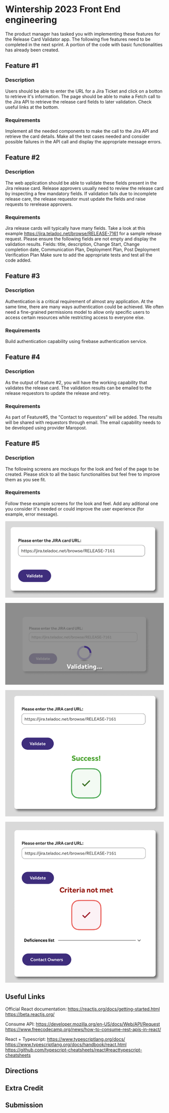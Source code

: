 # Wintership 2023 Front End engineering
The product manager has tasked you with implementing these features for the Release Card Validator app. The following five features need to be completed in the next sprint. A portion of the code with basic functionalities has already been created.

## Feature #1
### Description
Users should be able to enter the URL for a Jira Ticket and click on a botton to retrieve it's information. The page should be able to make a Fetch call to the Jira API to retrieve the release card fields to later validation. Check useful links at the bottom.

### Requirements
Implement all the needed components to make the call to the Jira API and retrieve the card details. Make all the test cases needed and consider possible failures in the API call and display the appropriate message errors.

## Feature #2
### Description
The web application should be able to validate these fields present in the Jira release card. Release approvers usually need to review the release card by inspecting a few mandatory fields. If validation fails due to incomplete release care, the release requestor must update the fields and raise requests to rerelease approvers.

### Requirements
Jira release cards will typically have many fields. Take a look at this example https://jira.teladoc.net/browse/RELEASE-7161 for a sample release request. Please ensure the following fields are not empty and display the validation results.
Fields: title, description, Change Start, Change completion date, Communication Plan, Deployment Plan, Post Deployment Verification Plan
Make sure to add the appropriate tests and test all the code added.

## Feature #3
### Description
Authentication is a critical requirement of almost any application. At the same time, there are many ways authentication could be achieved. We often need a fine-grained permissions model to allow only specific users to access certain resources while restricting access to everyone else.

### Requirements
Build authentication capability using firebase authentication service.

## Feature #4
### Description
As the output of feature #2, you will have the working capability that validates the release card. The validation results can be emailed to the release requestors to update the release and retry.

### Requirements
As part of Feature#5, the "Contact to requestors" will be added. The results will be shared with requestors through email. The email capability needs to be developed using provider Maropost. 

## Feature #5
### Description
The following screens are mockups for the look and feel of the page to be created. Please stick to all the basic functionalities but feel free to improve them as you see fit.

### Requirements
Follow these example screens for the look and feel. Add any aditional one you consider it's needed or could improve the user experience (for example, error message).

![Validate Button](./designs/wintership_1.png)

![Validating](./designs/wintership_2.png)

![Success](./designs/wintership_3.png)

![Error](./designs/wintership_4.png)

## Useful Links
Official React documentation:
https://reactjs.org/docs/getting-started.html
https://beta.reactjs.org/

Consume API:
https://developer.mozilla.org/en-US/docs/Web/API/Request
https://www.freecodecamp.org/news/how-to-consume-rest-apis-in-react/

React + Typescript:
https://www.typescriptlang.org/docs/
https://www.typescriptlang.org/docs/handbook/react.html
https://github.com/typescript-cheatsheets/react#reacttypescript-cheatsheets

## Directions

## Extra Credit

## Submission
